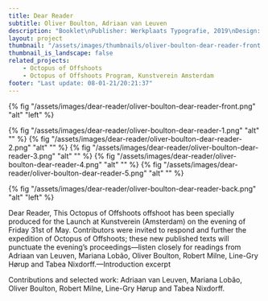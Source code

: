 ```yaml
---
title: Dear Reader
subtitle: Oliver Boulton, Adriaan van Leuven
description: "Booklet\nPublisher: Werkplaats Typografie, 2019\nDesign: Adriaan Van Leuven, Oliver Boulton\nEdition of 50, 36pp\nDigital, saddle stitch, 120 × 235mm"
layout: project
thumbnail: "/assets/images/thumbnails/oliver-boulton-dear-reader-front.png"
thumbnail_is_landscape: false
related_projects:
    - Octopus of Offshoots
    - Octopus of Offshoots Program, Kunstverein Amsterdam
footer: "Last update: 08-01-21/20:21:37"
---
```

{% fig "/assets/images/dear-reader/oliver-boulton-dear-reader-front.png" "alt" "left" %}

{% fig "/assets/images/dear-reader/oliver-boulton-dear-reader-1.png" "alt" "" %}
{% fig "/assets/images/dear-reader/oliver-boulton-dear-reader-2.png" "alt" "" %}
{% fig "/assets/images/dear-reader/oliver-boulton-dear-reader-3.png" "alt" "" %}
{% fig "/assets/images/dear-reader/oliver-boulton-dear-reader-4.png" "alt" "" %}
{% fig "/assets/images/dear-reader/oliver-boulton-dear-reader-5.png" "alt" "" %}

{% fig "/assets/images/dear-reader/oliver-boulton-dear-reader-back.png" "alt" "left" %}

Dear Reader,
This Octopus of Offshoots offshoot has been specially produced for the Launch at Kunstverein (Amsterdam) on the evening of Friday 31st of May. Contributors were invited to respond and further the expedition of Octopus of Offshoots; these new published texts will punctuate the evening’s proceedings—listen closely for readings from Adriaan van Leuven, Mariana Lobão, Oliver Boulton, Robert Milne, Line-Gry Hørup and Tabea Nixdorff.—Introduction excerpt

Contributions and selected work: Adriaan van Leuven, Mariana Lobão, Oliver Boulton, Robert Milne, Line-Gry Hørup and Tabea Nixdorff.
